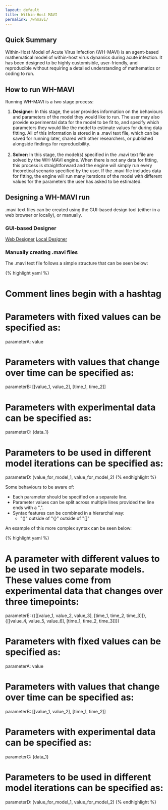 ```yaml
---
layout: default
title: Within-Host MAVI
permalink: /whmavi/
---
```


## Quick Summary
Within-Host Model of Acute Virus Infection (WH-MAVI) is an agent-based mathematical model of within-host virus dynamics during acute infection. It has been designed to be highly customisible, user-friendly, and reproducible without requiring a detailed understanding of mathematics or coding to run.

## How to run WH-MAVI
Running WH-MAVI is a two stage process:
<ol>
  <li><b>Designer:</b> In this stage, the user provides information on the behaviours and parameters of the model they would like to run. The user may also provide experimental data for the model to be fit to, and specify which parameters they would like the model to estimate values for during data fitting. All of this information is stored in a .mavi text file, which can be saved for running later, shared with other researchers, or published alongside findings for reproducibility. </li>
  <br>
  <li><b>Solver:</b> In this stage, the model(s) specified in the .mavi text file are solved by the WH-MAVI engine. When there is not any data for fitting, this process is straightforward and the engine will simply run every theoretical scenario specified by the user. If the .mavi file includes data for fitting, the engine will run many iterations of the model with different values for the parameters the user has asked to be estimated.</li>
</ol>

## Designing a WH-MAVI run
.mavi text files can be created using the GUI-based design tool (either in a web browser or locally), or manually. 
### GUI-based Designer
<div>
  <a href="/whmavi/" class="project-button">Web Designer</a>
  <a href="/whmavi/" class="project-button">Local Designer</a>
</div>

### Manually creating .mavi files
The .mavi text file follows a simple structure that can be seen below:

{% highlight yaml %}
# Comment lines begin with a hashtag

# Parameters with fixed values can be specified as:
parameterA: value

# Parameters with values that change over time can be specified as:
parameterB: [[value_1, value_2], [time_1, time_2]]

# Parameters with experimental data can be specified as:
parameterC: {data_1}

# Parameters to be used in different model iterations can be specified as:
parameterD: (value_for_model_1, value_for_model_2)
{% endhighlight %}

Some behaviours to be aware of:
<ul>
  <li>Each parameter should be specified on a separate line.</li>
  <li>Parameter values can be split across multiple lines provided the line ends with a ",".</li>
  <li>Syntax features can be combined in a hierarchal way:
    <ul>
      <li>"()" outside of "{}" outside of "[]"</li>
    </ul>
  </li>
</ul>

An example of this more complex syntax can be seen below:

{% highlight yaml %}
# A parameter with different values to be used in two separate models. These values come from experimental data that changes over three timepoints:
parameterE: ({[[value_1, value_2, value_3], [time_1, time_2, time_3]]},
{[[value_4, value_5, value_6], [time_1, time_2, time_3]]})

# Parameters with fixed values can be specified as:
parameterA: value

# Parameters with values that change over time can be specified as:
parameterB: [[value_1, value_2], [time_1, time_2]]

# Parameters with experimental data can be specified as:
parameterC: {data_1}

# Parameters to be used in different model iterations can be specified as:
parameterD: (value_for_model_1, value_for_model_2)
{% endhighlight %}
